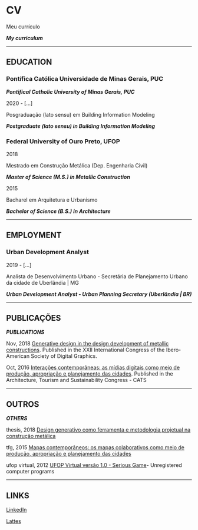 # CV

Meu currículo

***My curriculum***

----

## EDUCATION

### Pontífica Católica Universidade de Minas Gerais, PUC

***Pontifical Catholic University of Minas Gerais, PUC***

2020 - [...]

Posgraduação (lato sensu) em Building Information Modeling

***Postgraduate (lato sensu) in Building Information Modeling***


### **Federal University of Ouro Preto, UFOP**


2018	

Mestrado em Construção Metálica (Dep. Engenharia Civil)

***Master of Science (M.S.) in Metallic Construction***

2015 

Bacharel em Arquitetura e Urbanismo

***Bachelor of Science (B.S.) in Architecture***

----

## EMPLOYMENT

### **Urban Development Analyst**

2019 - [...]

Analista de Desenvolvimento Urbano - Secretária de Planejamento Urbano da cidade de Uberlândia | MG

***Urban Development Analyst - Urban Planning Secretary (Uberlândia | BR)***

----

## PUBLICAÇÕES

***PUBLICATIONS***


Nov, 2018 [Generative design in the design development of metallic constructions](http://www.proceedings.blucher.com.br/article-details/29707).
Published in the XXII International Congress of the Ibero-American Society of Digital Graphics.

Oct, 2016  [Interações contemporâneas: as mídias digitais como meio de produção, apropriação e planejamento das cidades](https://github.com/renatogcruz/CV/blob/master/others/paper_cats_2016.pdf). Published in the Architecture, Tourism and Sustainability Congress - CATS

----

## OUTROS

***OTHERS***

thesis, 2018 [Design generativo como ferramenta e metodologia projetual na construção metálica](http://www.repositorio.ufop.br/handle/123456789/10640)

tfg, 2015 [Mapas contemporâneos: os mapas colaborativos como meio de produção, apropriação e planejamento das cidades](https://github.com/renatogcruz/CV/blob/master/others/tfg_renatogcruz.pdf)

ufop virtual, 2012 [UFOP Virtual versão 1.0 - Serious Game](http://www.terralab.ufop.br/dokuwiki/doku.php?id=terralab:download)- Unregistered computer programs

----

## LINKS

[LinkedIn](https://www.linkedin.com/in/renato-g-cruz-81632965/)

[Lattes](http://buscatextual.cnpq.br/buscatextual/visualizacv.do?id=K4388894U9)
